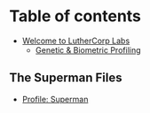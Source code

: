 # Table of contents

* [Welcome to LutherCorp Labs](README.md)
  * [Genetic & Biometric Profiling](readme/genetic-and-biometric-profiling.md)

## The Superman Files <a href="#superman-files" id="superman-files"></a>

* [Profile: Superman](superman-files/profile-superman.md)
